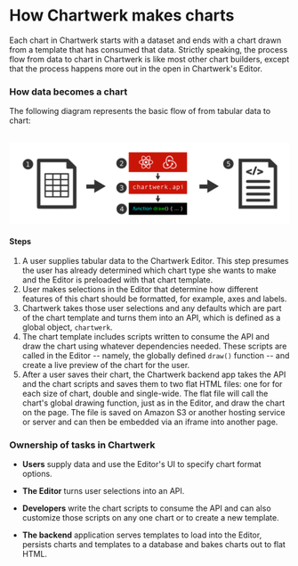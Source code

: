 # How Chartwerk makes charts

Each chart in Chartwerk starts with a dataset and ends with a chart drawn from a template that has consumed that data. Strictly speaking, the process flow from data to chart in Chartwerk is like most other chart builders, except that the process happens more out in the open in Chartwerk's Editor. 

### How data becomes a chart

The following diagram represents the basic flow of from tabular data to chart:

<br/>

<img src="./img/how-chartwerk-makes-charts.png" class="screenshot" />

<br/>

#### Steps

1. A user supplies tabular data to the Chartwerk Editor. This step presumes the user has already determined which chart type she wants to make and the Editor is preloaded with that chart template.
2. User makes selections in the Editor that determine how different features of this chart should be formatted, for example, axes and labels.
3. Chartwerk takes those user selections and any defaults which are part of the chart template and turns them into an API, which is defined as a global object, `chartwerk`.
4. The chart template includes scripts written to consume the API and draw the chart using whatever dependencies needed. These scripts are called in the Editor -- namely, the globally defined `draw()` function -- and create a live preview of the chart for the user.
5. After a user saves their chart, the Chartwerk backend app takes the API and the chart scripts and saves them to two flat HTML files: one for for each size of chart, double and single-wide. The flat file will call the chart's global drawing function, just as in the Editor, and draw the chart on the page. The file is saved on Amazon S3 or another hosting service or server and can then be embedded via an iframe into another page.

### Ownership of tasks in Chartwerk

- **Users** supply data and use the Editor's UI to specify chart format options. 

- **The Editor** turns user selections into an API.

- **Developers** write the chart scripts to consume the API and can also customize those scripts on any one chart or to create a new template.

- **The backend** application serves templates to load into the Editor, persists charts and templates to a database and bakes charts out to flat HTML.



